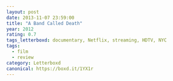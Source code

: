 ```yaml
---
layout: post 
date: 2013-11-07 23:59:00
title: "A Band Called Death"
year: 2012
rating: 0.7
tags_letterboxd: documentary, Netflix, streaming, HDTV, NYC
tags:
  - film
  - review
category: Letterboxd
canonical: https://boxd.it/1YX1r
---
```


